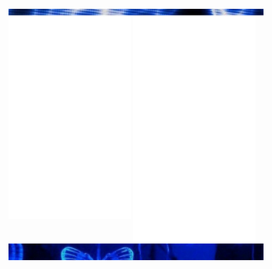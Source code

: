 <div class="parte_de_arriba">
<img src="22.png">
</div>

<div>
  <img src="/metrics1.svg" width="48%"  align="top" />
  <img src="/metrics2.svg" width="48%" />
</div>

<div class="contenedor">
<img src="3vs4.png" align="center">
</div>



